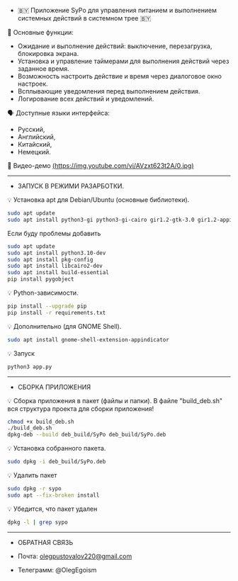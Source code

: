 - 🇧🇾 Приложение SyPo для управления питанием и выполнением системных действий в системном трее 🇧🇾
 
🧾 Основные функции:
- Ожидание и выполнение действий: выключение, перезагрузка, блокировка экрана.
- Установка и управление таймерами для выполнения действий через заданное время.
- Возможность настроить действие и время через диалоговое окно настроек.
- Всплывающие уведомления перед выполнением действия.
- Логирование всех действий и уведомлений.

🗣 Доступные языки интерфейса:
- Русский, 
- Английский, 
- Китайский, 
- Немецкий.

🎥 Видео-демо
[(https://img.youtube.com/vi/AVzxt623t2A/0.jpg)](https://www.youtube.com/watch?v=TDo2tV02jaE&ab)

---------------------------------------------------------------------------------
-  ЗАПУСК В РЕЖИМИ РАЗАРБОТКИ.

💡 Установка apt для Debian/Ubuntu (основные библиотеки).
```bash
sudo apt update
sudo apt install python3-gi python3-gi-cairo gir1.2-gtk-3.0 gir1.2-appindicator3-0.1
```
Если буду проблемы добавить
```bash
sudo apt update
sudo apt install python3.10-dev
sudo apt install pkg-config
sudo apt install libcairo2-dev
sudo apt install build-essential
pip install pygobject
```

💡 Python-зависимости.
```bash
pip install --upgrade pip
pip install -r requirements.txt
```

💡 Дополнительно (для GNOME Shell).
```bash
sudo apt install gnome-shell-extension-appindicator
```

💡 Запуск
```bash
python3 app.py
```

---------------------------------------------------------------------------------
- СБОРКА ПРИЛОЖЕНИЯ

💡 Сборка приложения в пакет (файлы и папки). В файле "build_deb.sh" вся структура проекта для сборки приложения!
```bash
chmod +x build_deb.sh
./build_deb.sh
dpkg-deb --build deb_build/SyPo deb_build/SyPo.deb
```

💡 Установка собранного пакета.
```bash
sudo dpkg -i deb_build/SyPo.deb
```

💡 Удалить пакет
```bash
sudo dpkg -r sypo
sudo apt --fix-broken install
```

💡 Убедится, что пакет удален
```bash
dpkg -l | grep sypo
```

---------------------------------------------------------------------------------
- ОБРАТНАЯ СВЯЗЬ

- Почта: olegpustovalov220@gmail.com 
- Телеграмм: @OlegEgoism

